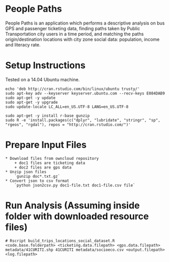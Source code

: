 # People Paths

People Paths is an application which performs a descriptive analysis on bus GPS and passenger ticketing data, finding paths taken by Public Transportation city users in a time period, and matching the paths origin/destination locations with city zone social data: population, income and literacy rate.

# Setup Instructions

Tested on a 14.04 Ubuntu machine.

```
echo 'deb http://cran.rstudio.com/bin/linux/ubuntu trusty/'
sudo apt-key adv --keyserver keyserver.ubuntu.com --recv-keys E084DAB9
sudo apt-get -y update
sudo apt-get -y upgrade
sudo update-locale LC_ALL=en_US.UTF-8 LANG=en_US.UTF-8

sudo apt-get -y install r-base gunzip
sudo R -e 'install.packages(c("dplyr", "lubridate", "stringr", "sp", "rgeos", "rgdal"), repos = "http://cran.rstudio.com/")'

```

# Prepare Input Files
    * Download files from owncloud repository
        + doc1 files are ticketing data
        + doc2 files are gps data
    * Unzip json files
        `gunzip doc*.txt.gz`
    * Convert json to csv format
        `python json2csv.py doc1-file.txt doc1-file.csv file`

# Run Analysis (Assuming inside folder with downloaded resource files)
```
# Rscript build_trips_locations_social_dataset.R <code.base.folderpath> <ticketing.data.filepath> <gps.data.filepath> metadata/41CURITI.shp 41CURITI metadata/socioeco.csv <output.filepath> <log.filepath>
```
